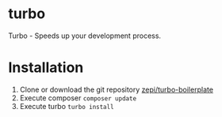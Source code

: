 # turbo
Turbo - Speeds up your development process.

# Installation
1. Clone or download the git repository [zepi/turbo-boilerplate](https://github.com/zepi/turbo-boilerplate)
2. Execute composer `composer update`
3. Execute turbo `turbo install`
